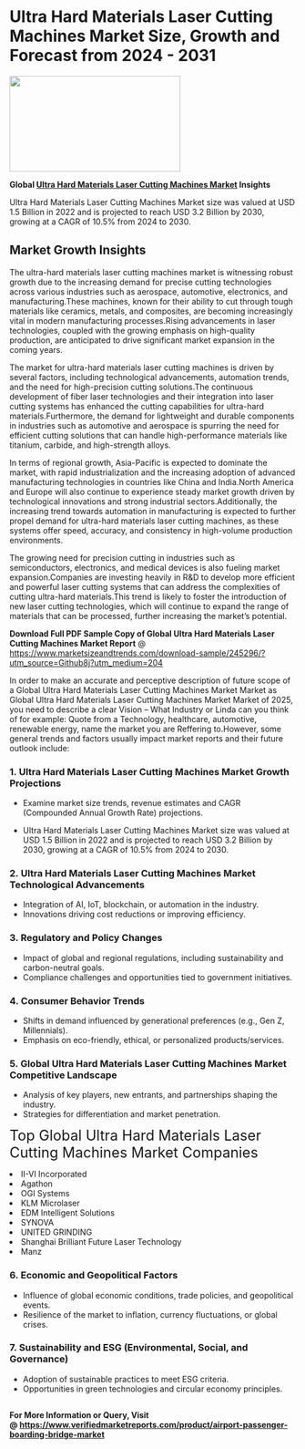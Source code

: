<H1>Ultra Hard Materials Laser Cutting Machines Market Size, Growth and Forecast from 2024 - 2031</H1><img class="aligncenter size-medium wp-image-584254" src="https://thirdeyenews.in/wp-content/uploads/2024/09/Global-Market-Research-300x168.jpeg" alt="" width="300" height="168" /><p><strong>Global&nbsp;<a href="https://www.marketsizeandtrends.com/download-sample/245296/?utm_source=Github8j?utm_medium=204">Ultra Hard Materials Laser Cutting Machines Market</a> Insights</strong></p><p>Ultra Hard Materials Laser Cutting Machines Market size was valued at USD 1.5 Billion in 2022 and is projected to reach USD 3.2 Billion by 2030, growing at a CAGR of 10.5% from 2024 to 2030.</p><p><h2>Market Growth Insights</h2> <p>The ultra-hard materials laser cutting machines market is witnessing robust growth due to the increasing demand for precise cutting technologies across various industries such as aerospace, automotive, electronics, and manufacturing.These machines, known for their ability to cut through tough materials like ceramics, metals, and composites, are becoming increasingly vital in modern manufacturing processes.Rising advancements in laser technologies, coupled with the growing emphasis on high-quality production, are anticipated to drive significant market expansion in the coming years.</p> <p>The market for ultra-hard materials laser cutting machines is driven by several factors, including technological advancements, automation trends, and the need for high-precision cutting solutions.The continuous development of fiber laser technologies and their integration into laser cutting systems has enhanced the cutting capabilities for ultra-hard materials.Furthermore, the demand for lightweight and durable components in industries such as automotive and aerospace is spurring the need for efficient cutting solutions that can handle high-performance materials like titanium, carbide, and high-strength alloys.</p> <p>In terms of regional growth, Asia-Pacific is expected to dominate the market, with rapid industrialization and the increasing adoption of advanced manufacturing technologies in countries like China and India.North America and Europe will also continue to experience steady market growth driven by technological innovations and strong industrial sectors.Additionally, the increasing trend towards automation in manufacturing is expected to further propel demand for ultra-hard materials laser cutting machines, as these systems offer speed, accuracy, and consistency in high-volume production environments.</p> <p>The growing need for precision cutting in industries such as semiconductors, electronics, and medical devices is also fueling market expansion.Companies are investing heavily in R&D to develop more efficient and powerful laser cutting systems that can address the complexities of cutting ultra-hard materials.This trend is likely to foster the introduction of new laser cutting technologies, which will continue to expand the range of materials that can be processed, further increasing the market’s potential.</p> <p><span class=""><strong>Download Full PDF Sample Copy of Global Ultra Hard Materials Laser Cutting Machines Market Report</strong> @ <a href="https://www.marketsizeandtrends.com/download-sample/245296/?utm_source=Github8j?utm_medium=204" target="_blank">https://www.marketsizeandtrends.com/download-sample/245296/?utm_source=Github8j?utm_medium=204</a></span></p><p>In order to make an accurate and perceptive description of future scope of a Global&nbsp;Ultra Hard Materials Laser Cutting Machines Market Market as Global&nbsp;Ultra Hard Materials Laser Cutting Machines Market Market of 2025, you need to describe a clear Vision &ndash; What Industry or Linda can you think of for example: Quote from a Technology, healthcare, automotive, renewable energy, name the market you are Reffering to.However, some general trends and factors usually impact market reports and their future outlook include:</p><h3>1.&nbsp;<strong>Ultra Hard Materials Laser Cutting Machines Market Growth Projections</strong></h3><ul><li>Examine market size trends, revenue estimates and CAGR (Compounded Annual Growth Rate) projections.</li><li><p>Ultra Hard Materials Laser Cutting Machines Market size was valued at USD 1.5 Billion in 2022 and is projected to reach USD 3.2 Billion by 2030, growing at a CAGR of 10.5% from 2024 to 2030.</p></li></ul><h3>2.&nbsp;<strong>Ultra Hard Materials Laser Cutting Machines Market Technological Advancements</strong></h3><ul><li>Integration of AI, IoT, blockchain, or automation in the industry.</li><li>Innovations driving cost reductions or improving efficiency.</li></ul><h3>3.&nbsp;<strong>Regulatory and Policy Changes</strong></h3><ul><li>Impact of global and regional regulations, including sustainability and carbon-neutral goals.</li><li>Compliance challenges and opportunities tied to government initiatives.</li></ul><h3>4.&nbsp;<strong>Consumer Behavior Trends</strong></h3><ul><li>Shifts in demand influenced by generational preferences (e.g., Gen Z, Millennials).</li><li>Emphasis on eco-friendly, ethical, or personalized products/services.</li></ul><h3>5.&nbsp;<strong>Global Ultra Hard Materials Laser Cutting Machines Market Competitive Landscape</strong></h3><ul><li>Analysis of key players, new entrants, and partnerships shaping the industry.</li><li>Strategies for differentiation and market penetration.</li></ul><p data-pm-slice="1 1 []"><span style="color: inherit; font-family: inherit; font-size: 25px;">Top Global Ultra Hard Materials Laser Cutting Machines Market Companies</span></p><div class="" data-test-id=""><p><li>II-VI Incorporated</li><li> Agathon</li><li> OGI Systems</li><li> KLM Microlaser</li><li> EDM Intelligent Solutions</li><li> SYNOVA</li><li> UNITED GRINDING</li><li> Shanghai Brilliant Future Laser Technology</li><li> Manz</li></p></div><h3>6.&nbsp;<strong>Economic and Geopolitical Factors</strong></h3><ul><li>Influence of global economic conditions, trade policies, and geopolitical events.</li><li>Resilience of the market to inflation, currency fluctuations, or global crises.</li></ul><h3>7.&nbsp;<strong>Sustainability and ESG (Environmental, Social, and Governance)</strong></h3><ul><li>Adoption of sustainable practices to meet ESG criteria.</li><li>Opportunities in green technologies and circular economy principles.</li></ul><h2><strong style="font-size: 14px;">For More Information or Query, Visit @&nbsp;</strong><a style="background-color: #ffffff; font-size: 14px;" href="https://www.marketsizeandtrends.com/report/ultra-hard-materials-laser-cutting-machines-market/" target="_blank">https://www.verifiedmarketreports.com/product/airport-passenger-boarding-bridge-market</a></h2>